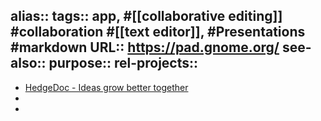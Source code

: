alias::
tags:: app, #[[collaborative editing]] #collaboration #[[text editor]], #Presentations #markdown
URL:: https://pad.gnome.org/
see-also::
purpose::
rel-projects::
-
- [HedgeDoc - Ideas grow better together](https://hedgedoc.gnome.org/)
-
-
